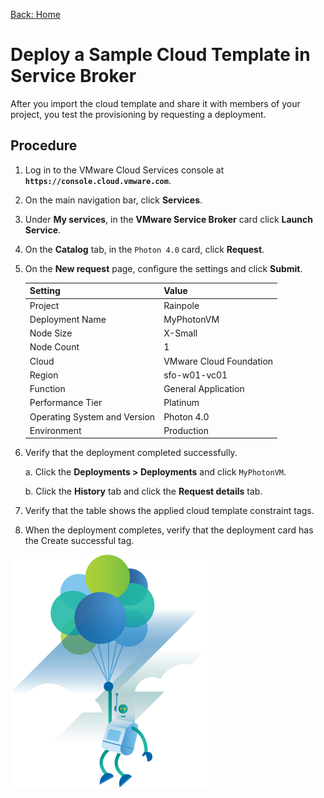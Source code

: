 [Back: Home](README.md)

# Deploy a Sample Cloud Template in Service Broker

After you import the cloud template and share it with members of your project, you test the provisioning by requesting a deployment.

## Procedure

1. Log in to the VMware Cloud Services console at **`https://console.cloud.vmware.com`**.

2. On the main navigation bar, click **Services**.

3. Under **My services**, in the **VMware Service Broker** card click **Launch Service**.

4. On the **Catalog** tab, in the `Photon 4.0` card, click **Request**.

5. On the **New request** page, configure the settings and click **Submit**.

    | **Setting**                   | **Value**                 |
    | :-                            | :-                        |
    | Project                       | Rainpole                  |
    | Deployment Name               | MyPhotonVM                |
    | Node Size                     | X-Small                   |
    | Node Count                    | 1                         |
    | Cloud                         | VMware Cloud Foundation   |
    | Region                        | sfo-w01-vc01              |
    | Function                      | General Application       |
    | Performance Tier              | Platinum                  |
    | Operating System and Version  | Photon 4.0                |
    | Environment                   | Production                |

6. Verify that the deployment completed successfully.

    a. Click the **Deployments > Deployments** and click `MyPhotonVM`. 

    b. Click the **History** tab and click the **Request details** tab.

7. Verify that the table shows the applied cloud template constraint tags.

8. When the deployment completes, verify that the deployment card has the Create successful tag.

![Skylar is happy!](../images/illustration-success.png)
